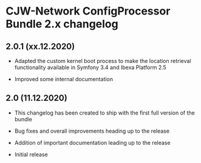 # CJW-Network ConfigProcessor Bundle 2.x changelog

## 2.0.1 (xx.12.2020)

* Adapted the custom kernel boot process to make the location retrieval functionality
available in Symfony 3.4 and Ibexa Platform 2.5
  
* Improved some internal documentation

## 2.0 (11.12.2020)

* This changelog has been created to ship with the first full version of the bundle

* Bug fixes and overall improvements heading up to the release

* Addition of important documentation leading up to the release

* Initial release

